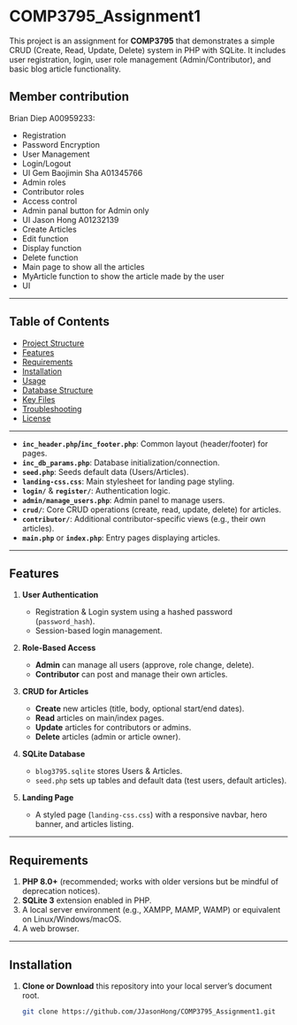 # COMP3795_Assignment1

This project is an assignment for **COMP3795** that demonstrates a simple CRUD (Create, Read, Update, Delete) system in PHP with SQLite. It includes user registration, login, user role management (Admin/Contributor), and basic blog article functionality.

## Member contribution
Brian Diep A00959233:
- Registration
- Password Encryption
- User Management
- Login/Logout
- UI
Gem Baojimin Sha A01345766
- Admin roles
- Contributor roles
- Access control
- Admin panal button for Admin only
- UI
Jason Hong A01232139
- Create Articles
- Edit function
- Display function
- Delete function
- Main page to show all the articles
- MyArticle function to show the article made by the user
- UI

---

## Table of Contents

- [Project Structure](#project-structure)
- [Features](#features)
- [Requirements](#requirements)
- [Installation](#installation)
- [Usage](#usage)
- [Database Structure](#database-structure)
- [Key Files](#key-files)
- [Troubleshooting](#troubleshooting)
- [License](#license)

---
- **`inc_header.php`/`inc_footer.php`**: Common layout (header/footer) for pages.
- **`inc_db_params.php`**: Database initialization/connection.
- **`seed.php`**: Seeds default data (Users/Articles).
- **`landing-css.css`**: Main stylesheet for landing page styling.
- **`login/`** & **`register/`**: Authentication logic.
- **`admin/manage_users.php`**: Admin panel to manage users.
- **`crud/`**: Core CRUD operations (create, read, update, delete) for articles.
- **`contributor/`**: Additional contributor-specific views (e.g., their own articles).
- **`main.php`** or **`index.php`**: Entry pages displaying articles.

---

## Features

1. **User Authentication**  
   - Registration & Login system using a hashed password (`password_hash`).
   - Session-based login management.

2. **Role-Based Access**  
   - **Admin** can manage all users (approve, role change, delete).
   - **Contributor** can post and manage their own articles.

3. **CRUD for Articles**  
   - **Create** new articles (title, body, optional start/end dates).
   - **Read** articles on main/index pages.
   - **Update** articles for contributors or admins.
   - **Delete** articles (admin or article owner).

4. **SQLite Database**  
   - `blog3795.sqlite` stores Users & Articles.
   - `seed.php` sets up tables and default data (test users, default articles).

5. **Landing Page**  
   - A styled page (`landing-css.css`) with a responsive navbar, hero banner, and articles listing.

---

## Requirements

1. **PHP 8.0+** (recommended; works with older versions but be mindful of deprecation notices).  
2. **SQLite 3** extension enabled in PHP.  
3. A local server environment (e.g., XAMPP, MAMP, WAMP) or equivalent on Linux/Windows/macOS.  
4. A web browser.

---

## Installation

1. **Clone or Download** this repository into your local server’s document root.
   ```bash
   git clone https://github.com/JJasonHong/COMP3795_Assignment1.git